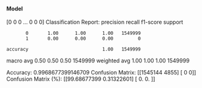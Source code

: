 #### Model
[0 0 0 ... 0 0 0]
Classification Report:
              precision    recall  f1-score   support

           0       1.00      1.00      1.00   1549999
           1       0.00      0.00      0.00         0

    accuracy                           1.00   1549999
   macro avg       0.50      0.50      0.50   1549999
weighted avg       1.00      1.00      1.00   1549999

Accuracy: 0.9968677399146709
Confusion Matrix:
[[1545144    4855]
 [      0       0]]
Confusion Matrix (%):
[[99.68677399  0.31322601]
 [ 0.          0.        ]]
